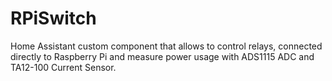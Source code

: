 # RPiSwitch

Home Assistant custom component that allows to control relays, connected directly to Raspberry Pi and measure power usage with ADS1115 ADC and TA12-100 Current Sensor.